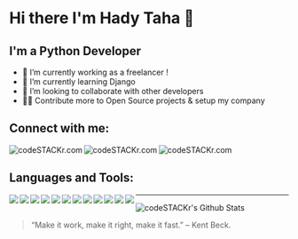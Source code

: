 # Hi there  I'm Hady Taha 👋


## I'm a Python Developer

- 🔭 I’m currently working as a freelancer !
- 🌱 I’m currently learning Django
- 👯 I’m looking to collaborate with other developers
- 🐱‍👓 Contribute more to Open Source projects & setup my company


## Connect with me:


[<img align="left" alt="codeSTACKr.com"  src="https://img.shields.io/badge/Instagram-E4405F?style=for-the-badge&logo=instagram&logoColor=white"/>](https://twitter.com/HadyTaha77)
[<img align="left" alt="codeSTACKr.com"  src="https://img.shields.io/badge/Twitter-1DA1F2?style=for-the-badge&logo=twitter&logoColor=white"/>](https://www.instagram.com/haditaha__/)
[<img align="left" alt="codeSTACKr.com"  src="https://img.shields.io/badge/LinkedIn-0077B5?style=for-the-badge&logo=linkedin&logoColor=white"/>](https://www.linkedin.com/in/hady-taha/)

</br>


## Languages and Tools:


  <img align="left"   src="https://img.shields.io/badge/Python-3776AB?style=for-the-badge&logo=python&logoColor=white" />
  <img align="left"   src="https://img.shields.io/badge/Django-092E20?style=for-the-badge&logo=django&logoColor=white" />
  <img align="left"   src="https://img.shields.io/badge/jQuery-0769AD?style=for-the-badge&logo=jquery&logoColor=white" />
  <img align="left"   src="https://img.shields.io/badge/JavaScript-F7DF1E?style=for-the-badge&logo=javascript&logoColor=black" />
  <img align="left"   src="https://img.shields.io/badge/HTML-239120?style=for-the-badge&logo=html5&logoColor=white" /> 
  <img align="left"   src="https://img.shields.io/badge/HTML5-E34F26?style=for-the-badge&logo=html5&logoColor=white" />


 
  <img align="left"   src="https://img.shields.io/badge/CSS-239120?&style=for-the-badge&logo=css3&logoColor=white" />
  <img align="left"   src="https://img.shields.io/badge/CSS3-1572B6?style=for-the-badge&logo=css3&logoColor=white" />
  <img align="left"   src="https://img.shields.io/badge/Bootstrap-563D7C?style=for-the-badge&logo=bootstrap&logoColor=white" />
  <img align="left"   src="https://img.shields.io/badge/Flutter-02569B?style=for-the-badge&logo=flutter&logoColor=white" />
  <img align="left"   src="https://img.shields.io/badge/MySQL-00000F?style=for-the-badge&logo=mysql&logoColor=white" />
  <img align="left"   src="https://img.shields.io/badge/SQLite-07405E?style=for-the-badge&logo=sqlite&logoColor=white" />


  ------


  <img  alt="codeSTACKr's Github Stats" src="https://github-readme-stats.vercel.app/api?username=Hady-Taha&show_icons=true&hide_border=false" /> 





> “Make it work, make it right, make it fast.” – Kent Beck.
